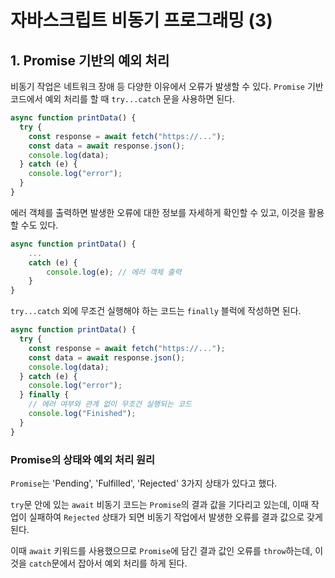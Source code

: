 # 자바스크립트 비동기 프로그래밍 (3)

## 1. Promise 기반의 예외 처리

비동기 작업은 네트워크 장애 등 다양한 이유에서 오류가 발생할 수 있다.
`Promise` 기반 코드에서 예외 처리를 할 때 `try...catch` 문을 사용하면 된다.

```js
async function printData() {
  try {
    const response = await fetch("https://...");
    const data = await response.json();
    console.log(data);
  } catch (e) {
    console.log("error");
  }
}
```

에러 객체를 출력하면 발생한 오류에 대한 정보를 자세하게 확인할 수 있고, 이것을 활용할 수도 있다.

```js
async function printData() {
    ...
    catch (e) {
        console.log(e); // 에러 객체 출력
    }
}
```

`try...catch` 외에 무조건 실행해야 하는 코드는 `finally` 블럭에 작성하면 된다.

```js
async function printData() {
  try {
    const response = await fetch("https://...");
    const data = await response.json();
    console.log(data);
  } catch (e) {
    console.log("error");
  } finally {
    // 에러 여부와 관계 없이 무조건 실행되는 코드
    console.log("Finished");
  }
}
```

### Promise의 상태와 예외 처리 원리

`Promise`는 'Pending', 'Fulfilled', 'Rejected' 3가지 상태가 있다고 했다.

`try`문 안에 있는 `await` 비동기 코드는 `Promise`의 결과 값을 기다리고 있는데, 이때 작업이 실패하여 `Rejected` 상태가 되면 비동기 작업에서 발생한 오류를 결과 값으로 갖게 된다.

이때 `await` 키워드를 사용했으므로 `Promise`에 담긴 결과 값인 오류를 `throw`하는데, 이것을 `catch`문에서 잡아서 예외 처리를 하게 된다.

